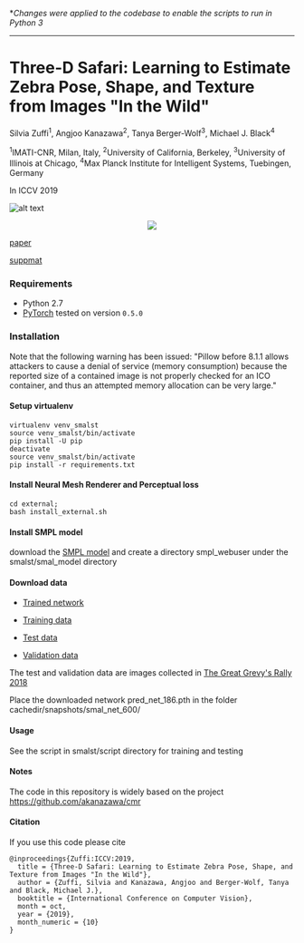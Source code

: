 **Changes were applied to the codebase to enable the scripts to run in Python 3*
_____________________________________________________________________________________________________________________________________________________________________
# Three-D Safari: Learning to Estimate Zebra Pose, Shape, and Texture from Images "In the Wild"

Silvia Zuffi<sup>1</sup>, Angjoo Kanazawa<sup>2</sup>, Tanya Berger-Wolf<sup>3</sup>, Michael J. Black<sup>4</sup>

<sup>1</sup>IMATI-CNR, Milan, Italy, <sup>2</sup>University of California, Berkeley,
<sup>3</sup>University of Illinois at Chicago, <sup>4</sup>Max Planck Institute for Intelligent Systems, Tuebingen, Germany

In ICCV 2019

![alt text](https://github.com/silviazuffi/smalst/blob/master/docs/teaser4.jpg)

<p align="center">
  <img src="https://github.com/silviazuffi/smalst/blob/master/docs/zebra_video.gif">
</p>


[paper](https://ps.is.tuebingen.mpg.de/uploads_file/attachment/attachment/533/6034_after_pdfexpress.pdf)

[suppmat](https://ps.is.tuebingen.mpg.de/uploads_file/attachment/attachment/535/6034_supp.pdf)


### Requirements
- Python 2.7
- [PyTorch](https://pytorch.org/) tested on version `0.5.0`

### Installation

Note that the following warning has been issued:
"Pillow before 8.1.1 allows attackers to cause a denial of service (memory consumption) because the reported size of a contained image is not properly checked for an ICO container, and thus an attempted memory allocation can be very large."

#### Setup virtualenv
```
virtualenv venv_smalst
source venv_smalst/bin/activate
pip install -U pip
deactivate
source venv_smalst/bin/activate
pip install -r requirements.txt
```

#### Install Neural Mesh Renderer and Perceptual loss
```
cd external;
bash install_external.sh
```
#### Install SMPL model
download the [SMPL model](https://ps.is.tuebingen.mpg.de/code/smpl/) and create a directory smpl_webuser under the smalst/smal_model directory

#### Download data
- [Trained network](https://drive.google.com/a/berkeley.edu/file/d/1ZkKmqlbs3LlcGTrMK1j0ZVBpddg9b6Jf/view?usp=drivesdk)

- [Training data](https://drive.google.com/open?id=1yVy4--M4CNfE5x9wUr1QBmAXEcWb6PWF)

- [Test data](https://drive.google.com/a/berkeley.edu/file/d/1g5jZeA2ptAgdKVOAbZoVqsU-dNE-HD-e/view?usp=drivesdk)

- [Validation data](https://drive.google.com/a/berkeley.edu/file/d/1Ae0J83Y7Un1zBYFVd2za94d1KNnks8IL/view?usp=drivesdk)

The test and validation data are images collected in [The Great Grevy's Rally 2018](https://www.marwell.org.uk/media/other/cs_report_ggr_2018v.4.pdf)

Place the downloaded network pred_net_186.pth in the folder cachedir/snapshots/smal_net_600/


#### Usage

See the script in smalst/script directory for training and testing

#### Notes
The code in this repository is widely based on the project https://github.com/akanazawa/cmr

#### Citation

If you use this code please cite
```
@inproceedings{Zuffi:ICCV:2019,
  title = {Three-D Safari: Learning to Estimate Zebra Pose, Shape, and Texture from Images "In the Wild"},
  author = {Zuffi, Silvia and Kanazawa, Angjoo and Berger-Wolf, Tanya and Black, Michael J.},
  booktitle = {International Conference on Computer Vision},
  month = oct,
  year = {2019},
  month_numeric = {10}
}
```



